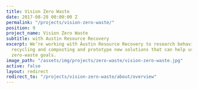 ```yaml
---
title: Vision Zero Waste
date: 2017-08-28 00:00:00 Z
permalink: "/projects/vision-zero-waste/"
position: 9
project_name: Vision Zero Waste
subtitle: with Austin Resource Recovery
excerpt: We’re working with Austin Resource Recovery to research behaviors around
  recycling and composting and prototype new solutions that can help us reach our
  zero-waste goals.
image_path: "/assets/img/projects/zero-waste/vision-zero-waste.jpg"
active: false
layout: redirect
redirect_to: "/projects/vision-zero-waste/about/overview"
---
```


